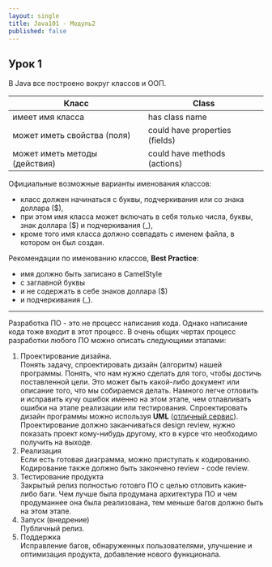 ```yaml
---
layout: single
title: Java101 - Модуль2
published: false
---
```

## Урок 1

В Java все построено вокруг классов и ООП.

| Класс							|Class							|
| ----------------------------- | ----------------------------- |
| имеет имя класса				|has class name					|
| может иметь свойства (поля)	|could have properties (fields)	|
| может иметь методы (действия)	|could have methods (actions)	|

Официальные возможные варианты именования классов:

- класс должен начинаться с буквы, подчеркивания или со знака доллара ($),  
- при этом имя класса может включать в себя только числа, буквы, знак доллара ($) и подчеркивания (_),
- кроме того имя класса должно совпадать с именем файла, в котором он был создан.

Рекомендации по именованию классов, **Best Practice**:  
- имя должно быть записано в CamelStyle  
- с заглавной буквы  
- и не содержать в себе знаков доллара ($)  
- и подчеркивания (_).
---

Разработка ПО - это не процесс написания кода. Однако написание кода тоже входит в этот процесс.
В очень общих чертах процесс разработки любого ПО можно описать следующими этапами:  

1. Проектирование дизайна.  
Понять задачу, спроектировать дизайн (алгоритм) нашей программы. Понять, что нам нужно сделать для того, чтобы достичь поставленной цели. Это может быть какой-либо документ или описание того, что мы собираемся делать. Намного легче отловить и исправить кучу ошибок именно на этом этапе, чем отлавливать ошибки на этапе реализации или тестирования. Спроектировать дизайн программы можно используя **UML** ([отличный сервис](https://www.draw.io/)). Проектирование должно заканчиваться design review, нужно показать проект кому-нибудь другому, кто в курсе что необходимо получить на выходе.  
2. Реализация  
Если есть готовая диаграмма, можно приступать к кодированию. Кодирование также должно быть закончено review - code review.
3. Тестирование продукта  
Закрытый релиз полностью готовго ПО с целью отловить какие-либо баги. Чем лучше была продумана архитектура ПО и чем продуманнее она была реализована, тем меньше багов должно быть на этом этапе.
4. Запуск (внедрение)  
Публичный релиз.
5. Поддержка  
Исправление багов, обнаруженных пользователями, улучшение и оптимизация продукта, добавление нового функционала.
